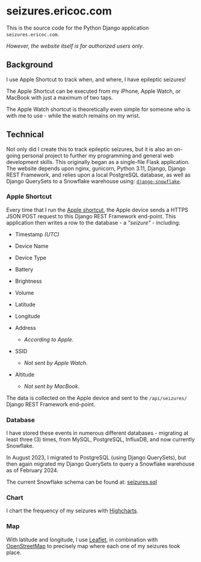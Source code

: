 # seizures.ericoc.com

This is the source code for the Python Django application `seizures.ericoc.com`.

_However, the website itself is for authorized users only_.


## Background

I use Apple Shortcut to track when, and where, I have epileptic seizures!

The Apple Shortcut can be executed from my iPhone, Apple Watch, or MacBook
with just a maximum of two taps.

The Apple Watch shortcut is theoretically even simple for someone who is with
me to use - while the watch remains on my wrist.


## Technical

Not only did I create this to track epileptic seizures, but it is also an
on-going personal project to further my programming and general web development
skills. This originally began as a single-file Flask application. The website
depends upon nginx, gunicorn, Python 3.11, Django, Django REST Framework, and
relies upon a local PostgreSQL database, as well as Django QuerySets to a
Snowflake warehouse using:
[`django-snowflake`](https://pypi.org/project/django-snowflake/).


### Apple Shortcut

Every time that I run the [Apple shortcut](Add_Seizure.shortcut), the Apple
device sends a HTTPS JSON POST request to this Django REST Framework end-point.
This application then writes a row to the database - a _"seizure"_ - including:

- Timestamp _(UTC)_
- Device Name
- Device Type
- Battery
- Brightness
- Volume
- Latitude
- Longitude


- Address
    - _According to Apple_.
- SSID
  - _Not sent by Apple Watch_.
- Altitude
  - _Not sent by MacBook_.

The data is collected on the Apple device and sent to the `/api/seizures/`
Django REST Framework end-point.


### Database

I have stored these events in numerous different databases - migrating at least
three (3) times, from MySQL, PostgreSQL, InfluxDB, and now currently Snowflake.

In August 2023, I migrated to PostgreSQL (using Django QuerySets), but then
again migrated my Django QuerySets to query a Snowflake warehouse as of
February 2024.

The current Snowflake schema can be found at: [seizures.sql](seizures.sql)


### Chart

I chart the frequency of my seizures
with [Highcharts](https://www.highcharts.com/).


### Map

With latitude and longitude, I use [Leaflet](https://leafletjs.com/), in
combination with [OpenStreetMap](https://www.openstreetmap.org/) to precisely
map where each one of my seizures took place.
